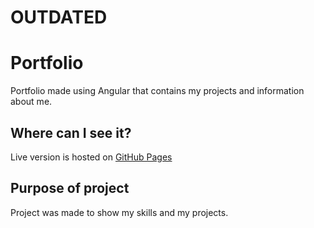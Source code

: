 # OUTDATED

# Portfolio
Portfolio made using Angular that contains my projects and information about me.

## Where can I see it?
Live version is hosted on [GitHub Pages](https://mateuszsuder.github.io)

## Purpose of project
Project was made to show my skills and my projects.
